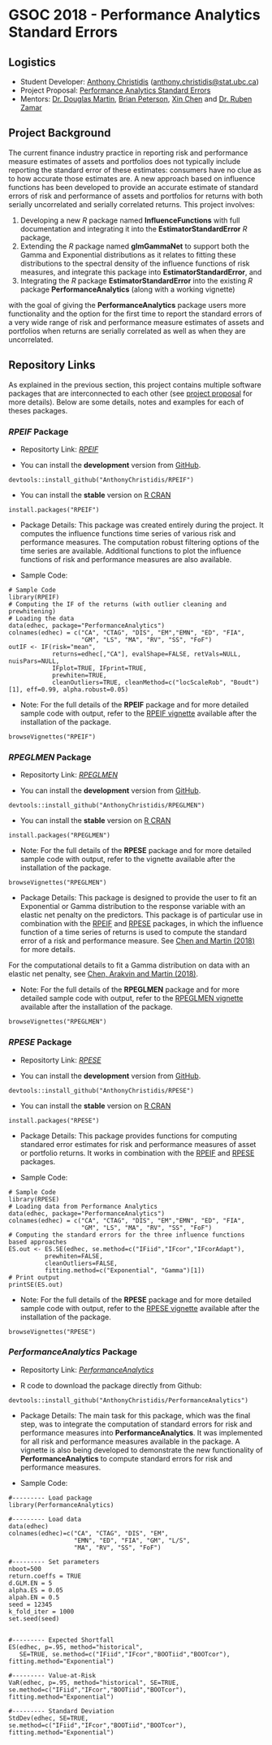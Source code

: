 # GSOC 2018 - Performance Analytics Standard Errors

## Logistics

* Student Developer: [Anthony Christidis](https://www.stat.ubc.ca/users/anthony-christidis) ([anthony.christidis@stat.ubc.ca](anthony.christidis@stat.ubc.ca))
* Project Proposal: [Performance Analytics Standard Errors](https://drive.google.com/open?id=1J8bPaL-230V42wpGpXs7YHJSusYYKTrf)
* Mentors: [Dr. Douglas Martin](https://amath.washington.edu/people/douglas-martin), [Brian Peterson](http://www.braverock.com/brian/), [Xin Chen](https://amath.washington.edu/people/xin-chen) and [Dr. Ruben Zamar](https://www.stat.ubc.ca/~ruben/website/)

## Project Background

The current finance industry practice in reporting risk and performance measure estimates of assets
and portfolios does not typically include reporting the standard error of these estimates: consumers have
no clue as to how accurate those estimates are. A new approach based on influence functions has been developed to provide an accurate estimate of standard errors of risk and performance of assets and portfolios for returns with both serially uncorrelated and serially correlated returns. This project involves: 
1. Developing a new *R* package named **InfluenceFunctions** with full documentation and integrating it into the **EstimatorStandardError** *R* package, 
2. Extending the *R* package named **glmGammaNet** to support both the Gamma and Exponential distributions as it relates to fitting these distributions to the spectral density of the influence functions of risk measures, and integrate this package into **EstimatorStandardError**, and
3. Integrating the *R* package **EstimatorStandardError** into the existing *R* package **PerformanceAnalytics** (along with a working vignette)

with the goal of giving the **PerformanceAnalytics** package users more functionality and the option for the first time to report the standard errors of a very wide range of risk and performance measure estimates of assets and portfolios when returns are serially correlated as well as when they are uncorrelated.

## Repository Links

As explained in the previous section, this project contains multiple software packages that are interconnected to each other (see [project proposal](https://drive.google.com/open?id=1J8bPaL-230V42wpGpXs7YHJSusYYKTrf) for more details). Below are some details, notes and examples for each of theses packages.

### *RPEIF* Package

* Repositorty Link: [*RPEIF*](https://github.com/AnthonyChristidis/RPEIF)


* You can install the **development** version from [GitHub](https://github.com/AnthonyChristidis/RPEIF).
```
devtools::install_github("AnthonyChristidis/RPEIF")
```
* You can install the **stable** version on [R CRAN](https://cran.r-project.org/package=RPEIF)
```
install.packages("RPEIF")
```

* Package Details: This package was created entirely during the project. It computes the influence functions time series of various risk and performance measures. The computation robust filtering options of the time series are available. Additional functions to plot the influence functions of risk and performance measures are also available.

* Sample Code:
```
# Sample Code
library(RPEIF)
# Computing the IF of the returns (with outlier cleaning and prewhitening)
# Loading the data
data(edhec, package="PerformanceAnalytics")
colnames(edhec) = c("CA", "CTAG", "DIS", "EM","EMN", "ED", "FIA",
                    "GM", "LS", "MA", "RV", "SS", "FoF")
outIF <- IF(risk="mean",
            returns=edhec[,"CA"], evalShape=FALSE, retVals=NULL, nuisPars=NULL,
            IFplot=TRUE, IFprint=TRUE,
            prewhiten=TRUE,
            cleanOutliers=TRUE, cleanMethod=c("locScaleRob", "Boudt")[1], eff=0.99, alpha.robust=0.05)
```

* Note: For the full details of the **RPEIF** package and for more detailed sample code with output, refer to the [RPEIF vignette](https://cran.r-project.org/web/packages/RPEIF/vignettes/RPEIFVignette.pdf) available after the installation of the package.
```
browseVignettes("RPEIF")
```


### *RPEGLMEN* Package

* Repositorty Link: [*RPEGLMEN*](https://github.com/AnthonyChristidis/RPEGLMEN)

* You can install the **development** version from [GitHub](https://github.com/AnthonyChristidis/RPEGLMEN).
```
devtools::install_github("AnthonyChristidis/RPEGLMEN")
```
* You can install the **stable** version on [R CRAN](https://cran.r-project.org/package=RPEGLMEN)
```
install.packages("RPEGLMEN")
```
* Note: For the full details of the **RPESE** package and for more detailed sample code with output, refer to the vignette available after the installation of the package.
```
browseVignettes("RPEGLMEN")
```

* Package Details: This package is designed to provide the user to fit an Exponential or Gamma distribution to the response variable with an elastic net penalty on the predictors. This package is of particular use in combination with the [RPEIF](https://github.com/AnthonyChristidis/RPEIF) and [RPESE](https://github.com/AnthonyChristidis/RPESE) packages, in which the influence function of a time series of returns is used to compute the standard error of a risk and performance measure. See [Chen and Martin (2018)](https://papers.ssrn.com/sol3/papers.cfm?abstract_id=3085672) for more details.

For the computational details to fit a Gamma distribution on data with an elastic net penalty, see [Chen, Arakvin and Martin (2018)](https://arxiv.org/abs/1804.07780).

* Note: For the full details of the **RPEGLMEN** package and for more detailed sample code with output, refer to the [RPEGLMEN vignette](https://cran.r-project.org/web/packages/RPEGLMEN/vignettes/RPEGLMENVignette.pdf) available after the installation of the package.
```
browseVignettes("RPEGLMEN")
```

### *RPESE* Package

* Repositorty Link: [*RPESE*](https://github.com/AnthonyChristidis/RPESE)

* You can install the **development** version from [GitHub](https://github.com/AnthonyChristidis/RPESE).
```
devtools::install_github("AnthonyChristidis/RPESE")
```

* You can install the **stable** version on [R CRAN](https://cran.r-project.org/package=RPESE)
```
install.packages("RPESE")
```

* Package Details: This package provides functions for computing standared error estimates for risk and performance measures of asset or portfolio returns. It works in combination with the [RPEIF](https://github.com/AnthonyChristidis/RPEIF) and [RPESE](https://github.com/AnthonyChristidis/RPESE) packages.


* Sample Code: 
```
# Sample Code
library(RPESE)
# Loading data from Performance Analytics
data(edhec, package="PerformanceAnalytics")
colnames(edhec) = c("CA", "CTAG", "DIS", "EM","EMN", "ED", "FIA",
                    "GM", "LS", "MA", "RV", "SS", "FoF")
# Computing the standard errors for the three influence functions based approaches
ES.out <- ES.SE(edhec, se.method=c("IFiid","IFcor","IFcorAdapt"),
          prewhiten=FALSE, 
          cleanOutliers=FALSE, 
          fitting.method=c("Exponential", "Gamma")[1])
# Print output
printSE(ES.out)
```
* Note: For the full details of the **RPESE** package and for more detailed sample code with output, refer to the [RPESE vignette](https://cran.r-project.org/web/packages/RPESE/vignettes/RPESEVignette.pdf) available after the installation of the package.
```
browseVignettes("RPESE")
```

### *PerformanceAnalytics* Package

* Repositorty Link: [*PerformanceAnalytics*](https://github.com/AnthonyChristidis/PerformanceAnalytics)

* R code to download the package directly from Github: 
```
devtools::install_github("AnthonyChristidis/PerformanceAnalytics")
```

* Package Details: The main task for this package, which was the final step, was to integrate the computation of standard errors for risk and performance measures into **PerformanceAnalytics**. It was implemented for all risk and performance measures available in the package. A vignette is also being developed to demonstrate the new functionality of **PerformanceAnalytics** to compute standard errors for risk and performance measures.

* Sample Code:
```
#--------- Load package
library(PerformanceAnalytics)

#--------- Load data
data(edhec)
colnames(edhec)=c("CA", "CTAG", "DIS", "EM",
                  "EMN", "ED", "FIA", "GM", "L/S",
                  "MA", "RV", "SS", "FoF")
                  
#--------- Set parameters                  
nboot=500
return.coeffs = TRUE
d.GLM.EN = 5
alpha.ES = 0.05
alpah.EN = 0.5
seed = 12345
k_fold_iter = 1000
set.seed(seed)


#--------- Expected Shortfall
ES(edhec, p=.95, method="historical", 
   SE=TRUE, se.method=c("IFiid","IFcor","BOOTiid","BOOTcor"), fitting.method="Exponential")

#--------- Value-at-Risk
VaR(edhec, p=.95, method="historical", SE=TRUE, se.method=c("IFiid","IFcor","BOOTiid","BOOTcor"), fitting.method="Exponential")

#--------- Standard Deviation
StdDev(edhec, SE=TRUE, se.method=c("IFiid","IFcor","BOOTiid","BOOTcor"), fitting.method="Exponential")

```



